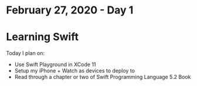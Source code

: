 # February 27, 2020 - Day 1

# Learning Swift

Today I plan on:

* Use Swift Playground in XCode 11
* Setup my iPhone + Watch as devices to deploy to
* Read through a chapter or two of Swift Programming Language 5.2 Book
